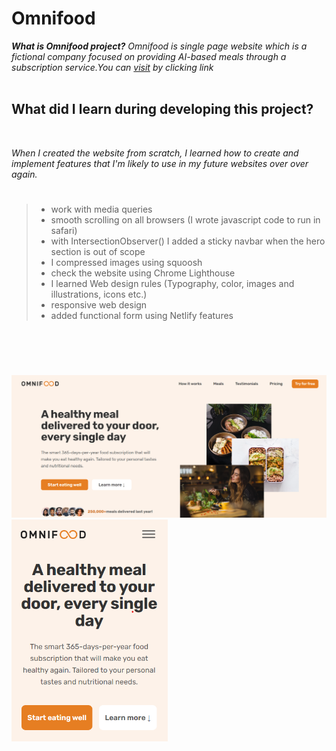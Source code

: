 # Omnifood

_**What is Omnifood project?** Omnifood is single page website which is a fictional company focused on providing AI-based meals through a subscription service.You can [visit](https://omnifood-gulsah-duzgun.netlify.app/) by clicking link_
<br/>
<br/>

## What did I learn during developing this project?

<br/>

_When I created the website from scratch, I learned how to create and implement features that I'm likely to use in my future websites over over again._

> #
>
> - work with media queries
> - smooth scrolling on all browsers (I wrote javascript code to run in safari)
> - with IntersectionObserver() I added a sticky navbar when the hero section is out of scope
> - I compressed images using squoosh
> - check the website using Chrome Lighthouse
> - I learned Web design rules (Typography, color, images and illustrations, icons etc.)
> - responsive web design
> - added functional form using Netlify features
>
> #

<br/>
<br/>

![pc-version](img/final-version/pc-version1.png)
<img src="img/final-version/mobile-version1.png" width="250" />
